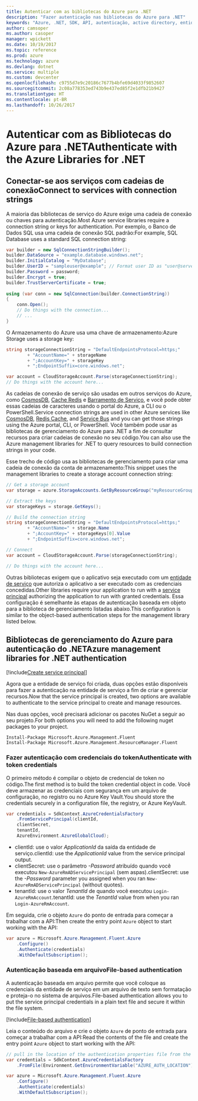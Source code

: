 ```yaml
---
title: Autenticar com as bibliotecas do Azure para .NET
description: "Fazer autenticação nas bibliotecas do Azure para .NET"
keywords: "Azure, .NET, SDK, API, autenticação, active directory, entidade de serviço"
author: camsoper
ms.author: casoper
manager: wpickett
ms.date: 10/19/2017
ms.topic: reference
ms.prod: azure
ms.technology: azure
ms.devlang: dotnet
ms.service: multiple
ms.custom: devcenter
ms.openlocfilehash: c9755d7e9c20186c7677b4bfe69d4033f9852607
ms.sourcegitcommit: 2c08a778353ed743b9e437ed85f2e1dfb21b9427
ms.translationtype: HT
ms.contentlocale: pt-BR
ms.lasthandoff: 10/26/2017
---
```

# <a name="authenticate-with-the-azure-libraries-for-net"></a><span data-ttu-id="72c9a-104">Autenticar com as Bibliotecas do Azure para .NET</span><span class="sxs-lookup"><span data-stu-id="72c9a-104">Authenticate with the Azure Libraries for .NET</span></span>

## <a name="connect-to-services-with-connection-strings"></a><span data-ttu-id="72c9a-105">Conectar-se aos serviços com cadeias de conexão</span><span class="sxs-lookup"><span data-stu-id="72c9a-105">Connect to services with connection strings</span></span>

<span data-ttu-id="72c9a-106">A maioria das bibliotecas de serviço do Azure exige uma cadeia de conexão ou chaves para autenticação.</span><span class="sxs-lookup"><span data-stu-id="72c9a-106">Most Azure service libraries require a connection string or keys for authentication.</span></span> <span data-ttu-id="72c9a-107">Por exemplo, o Banco de Dados SQL usa uma cadeia de conexão SQL padrão:</span><span class="sxs-lookup"><span data-stu-id="72c9a-107">For example, SQL Database uses a standard SQL connection string:</span></span>

```csharp
var builder = new SqlConnectionStringBuilder();
builder.DataSource = "example.database.windows.net";
builder.InitialCatalog = "MyDatabase";
builder.UserID = "sampleuser@example"; // Format user ID as "user@server"
builder.Password = password;
builder.Encrypt = true;
builder.TrustServerCertificate = true;
                
using (var conn = new SqlConnection(builder.ConnectionString))
{
    conn.Open();
    // Do things with the connection...
    // ...
}
```

<span data-ttu-id="72c9a-108">O Armazenamento do Azure usa uma chave de armazenamento:</span><span class="sxs-lookup"><span data-stu-id="72c9a-108">Azure Storage uses a storage key:</span></span>

```csharp
string storageConnectionString = "DefaultEndpointsProtocol=https;"
        + "AccountName=" + storageName
        + ";AccountKey=" + storageKey
        + ";EndpointSuffix=core.windows.net";

var account = CloudStorageAccount.Parse(storageConnectionString);
// Do things with the account here...
```

<span data-ttu-id="72c9a-109">As cadeias de conexão de serviço são usadas em outros serviços do Azure, como [CosmosDB](/azure/documentdb/documentdb-dotnet-application#a-nametoc395637769astep-5-wiring-up-azure-cosmos-db), [Cache Redis](/azure/redis-cache/cache-dotnet-how-to-use-azure-redis-cache) e [Barramento de Serviço](/azure/service-bus-messaging/service-bus-dotnet-get-started-with-queues), e você pode obter essas cadeias de caracteres usando o portal do Azure, a CLI ou o PowerShell.</span><span class="sxs-lookup"><span data-stu-id="72c9a-109">Service connection strings are used in other Azure services like [CosmosDB](/azure/documentdb/documentdb-dotnet-application#a-nametoc395637769astep-5-wiring-up-azure-cosmos-db), [Redis Cache](/azure/redis-cache/cache-dotnet-how-to-use-azure-redis-cache), and [Service Bus](/azure/service-bus-messaging/service-bus-dotnet-get-started-with-queues) and you can get those strings using the Azure portal, CLI, or PowerShell.</span></span>  <span data-ttu-id="72c9a-110">Você também pode usar as bibliotecas de gerenciamento do Azure para .NET a fim de consultar recursos para criar cadeias de conexão no seu código.</span><span class="sxs-lookup"><span data-stu-id="72c9a-110">You can also use the Azure management libraries for .NET to query resources to build connection strings in your code.</span></span> 

<span data-ttu-id="72c9a-111">Esse trecho de código usa as bibliotecas de gerenciamento para criar uma cadeia de conexão da conta de armazenamento:</span><span class="sxs-lookup"><span data-stu-id="72c9a-111">This snippet uses the management libraries to create a storage account connection string:</span></span>

```csharp
// Get a storage account
var storage = azure.StorageAccounts.GetByResourceGroup("myResourceGroup", "myStorageAccount");

// Extract the keys
var storageKeys = storage.GetKeys();

// Build the connection string
string storageConnectionString = "DefaultEndpointsProtocol=https;"
        + "AccountName=" + storage.Name
        + ";AccountKey=" + storageKeys[0].Value
        + ";EndpointSuffix=core.windows.net";

// Connect
var account = CloudStorageAccount.Parse(storageConnectionString);

// Do things with the account here...
```

<span data-ttu-id="72c9a-112">Outras bibliotecas exigem que o aplicativo seja executado com um [entidade de serviço](https://docs.microsoft.com/azure/active-directory/develop/active-directory-application-objects) que autoriza o aplicativo a ser executado com as credenciais concedidas.</span><span class="sxs-lookup"><span data-stu-id="72c9a-112">Other libraries require your application to run with a [service principal](https://docs.microsoft.com/azure/active-directory/develop/active-directory-application-objects) authorizing the application to run with granted credentials.</span></span> <span data-ttu-id="72c9a-113">Essa configuração é semelhante às etapas de autenticação baseada em objeto para a biblioteca de gerenciamento listadas abaixo.</span><span class="sxs-lookup"><span data-stu-id="72c9a-113">This configuration is similar to the object-based authentication steps for the management library listed below.</span></span>

## <a name="mgmt-auth"></a><span data-ttu-id="72c9a-114">Bibliotecas de gerenciamento do Azure para autenticação do .NET</span><span class="sxs-lookup"><span data-stu-id="72c9a-114">Azure management libraries for .NET authentication</span></span>

[!include[Create service principal](includes/create-sp.md)]

<span data-ttu-id="72c9a-115">Agora que a entidade de serviço foi criada, duas opções estão disponíveis para fazer a autenticação na entidade de serviço a fim de criar e gerenciar recursos.</span><span class="sxs-lookup"><span data-stu-id="72c9a-115">Now that the service principal is created, two options are available to authenticate to the service principal to create and manage resources.</span></span>

<span data-ttu-id="72c9a-116">Nas duas opções, você precisará adicionar os pacotes NuGet a seguir ao seu projeto.</span><span class="sxs-lookup"><span data-stu-id="72c9a-116">For both options you will need to add the following nuget packages to your project.</span></span>

```
Install-Package Microsoft.Azure.Management.Fluent
Install-Package Microsoft.Azure.Management.ResourceManager.Fluent
```

### <a name="authenticate-with-token-credentials"></a><span data-ttu-id="72c9a-117">Fazer autenticação com credenciais do token</span><span class="sxs-lookup"><span data-stu-id="72c9a-117">Authenticate with token credentials</span></span>

<span data-ttu-id="72c9a-118">O primeiro método é compilar o objeto de credencial de token no código.</span><span class="sxs-lookup"><span data-stu-id="72c9a-118">The first method is to build the token credential object in code.</span></span>  <span data-ttu-id="72c9a-119">Você deve armazenar as credenciais com segurança em um arquivo de configuração, no registro ou no Azure Key Vault.</span><span class="sxs-lookup"><span data-stu-id="72c9a-119">You should store the credentials securely in a configuration file, the registry, or Azure KeyVault.</span></span>

```csharp
var credentials = SdkContext.AzureCredentialsFactory
    .FromServicePrincipal(clientId,
    clientSecret,
    tenantId, 
    AzureEnvironment.AzureGlobalCloud);
```

- <span data-ttu-id="72c9a-120">clientId: use o valor *ApplicationId* da saída da entidade de serviço.</span><span class="sxs-lookup"><span data-stu-id="72c9a-120">clientId: use the *ApplicationId* value from the service principal output.</span></span>
- <span data-ttu-id="72c9a-121">clientSecret: use o parâmetro *-Password* atribuído quando você executou `New-AzureRmADServicePrincipal` (sem aspas).</span><span class="sxs-lookup"><span data-stu-id="72c9a-121">clientSecret: use the *-Password* parameter you assigned when you ran `New-AzureRmADServicePrincipal` (without quotes).</span></span>
- <span data-ttu-id="72c9a-122">tenantId: use o valor *TenantId* de quando você executou `Login-AzureRmAccount`.</span><span class="sxs-lookup"><span data-stu-id="72c9a-122">tenantId: use the *TenantId* value from when you ran `Login-AzureRmAccount`.</span></span>

<span data-ttu-id="72c9a-123">Em seguida, crie o objeto `Azure` do ponto de entrada para começar a trabalhar com a API:</span><span class="sxs-lookup"><span data-stu-id="72c9a-123">Then create the entry point `Azure` object to start working with the API:</span></span>

```csharp
var azure = Microsoft.Azure.Management.Fluent.Azure
    .Configure()
    .Authenticate(credentials)
    .WithDefaultSubscription();
```

### <a name="mgmt-file"></a><span data-ttu-id="72c9a-124">Autenticação baseada em arquivo</span><span class="sxs-lookup"><span data-stu-id="72c9a-124">File-based authentication</span></span>

<span data-ttu-id="72c9a-125">A autenticação baseada em arquivo permite que você coloque as credenciais da entidade de serviço em um arquivo de texto sem formatação e proteja-o no sistema de arquivos.</span><span class="sxs-lookup"><span data-stu-id="72c9a-125">File-based authentication allows you to put the service principal credentials in a plain text file and secure it within the file system.</span></span>

[!include[File-based authentication](includes/file-based-auth.md)]

<span data-ttu-id="72c9a-126">Leia o conteúdo do arquivo e crie o objeto `Azure` de ponto de entrada para começar a trabalhar com a API:</span><span class="sxs-lookup"><span data-stu-id="72c9a-126">Read the contents of the file and create the entry point `Azure` object to start working with the API:</span></span>

```csharp
// pull in the location of the authentication properties file from the environment 
var credentials = SdkContext.AzureCredentialsFactory
    .FromFile(Environment.GetEnvironmentVariable("AZURE_AUTH_LOCATION"));

var azure = Microsoft.Azure.Management.Fluent.Azure
    .Configure()
    .Authenticate(credentials)
    .WithDefaultSubscription();
```
